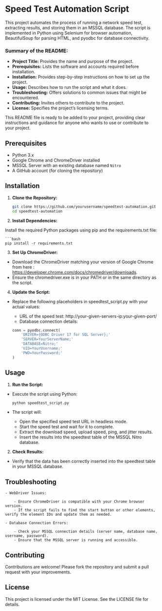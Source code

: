 # Speed Test Automation Script

This project automates the process of running a network speed test, extracting results, and storing them in an MSSQL database. The script is implemented in Python using Selenium for browser automation, BeautifulSoup for parsing HTML, and pyodbc for database connectivity.


### **Summary of the README:**
- **Project Title:** Provides the name and purpose of the project.
- **Prerequisites:** Lists the software and accounts required before installation.
- **Installation:** Provides step-by-step instructions on how to set up the project.
- **Usage:** Describes how to run the script and what it does.
- **Troubleshooting:** Offers solutions to common issues that might be encountered.
- **Contributing:** Invites others to contribute to the project.
- **License:** Specifies the project’s licensing terms.

This README file is ready to be added to your project, providing clear instructions and guidance for anyone who wants to use or contribute to your project.


## Prerequisites

- Python 3.x
- Google Chrome and ChromeDriver installed
- MSSQL Server with an existing database named `Nitro`
- A GitHub account (for cloning the repository)

## Installation

1. **Clone the Repository:**
   ```bash
   git clone https://github.com/yourusername/speedtest-automation.git
   cd speedtest-automation

2. **Install Dependencies:**

Install the required Python packages using pip and the requirements.txt file:

    ```bash
    pip install -r requirements.txt

3. **Set Up ChromeDriver:**

- Download the ChromeDriver matching your version of Google Chrome from here : https://developer.chrome.com/docs/chromedriver/downloads.
- Ensure the chromedriver.exe is in your PATH or in the same directory as the script.

4. **Update the Script:**

- Replace the following placeholders in speedtest_script.py with your actual values:
    - URL of the speed test: http://your-given-servers-ip:your-given-port/
    - Database connection details:

    ```python
    conn = pyodbc.connect(
        'DRIVER={ODBC Driver 17 for SQL Server};'
        'SERVER=YourServerName;'
        'DATABASE=Nitro;'
        'UID=YourUsername;'
        'PWD=YourPassword;'
    )

## Usage

1. **Run the Script:**

- Execute the script using Python:

    ```bash
    python speedtest_script.py

- The script will:

    - Open the specified speed test URL in headless mode.
    - Start the speed test and wait for it to complete.
    - Extract the download speed, upload speed, ping, and jitter results.
    - Insert the results into the speedtest table of the MSSQL Nitro database.

2. **Check Results:**

- Verify that the data has been correctly inserted into the speedtest table in your MSSQL database.

## Troubleshooting
    - WebDriver Issues:

        - Ensure ChromeDriver is compatible with your Chrome browser version.
        - If the script fails to find the start button or other elements, verify the element IDs and update them as needed.

    - Database Connection Errors:

        - Check your MSSQL connection details (server name, database name, username, password).
        - Ensure that the MSSQL server is running and accessible.

## Contributing
Contributions are welcome! Please fork the repository and submit a pull request with your improvements.

## License
This project is licensed under the MIT License. See the LICENSE file for details.